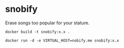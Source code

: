 # snobify
Erase songs too popular for your stature.


`docker build -t snobify:x.x .`

`docker run -d -e VIRTUAL_HOST=nobify.me snobify:x.x`

